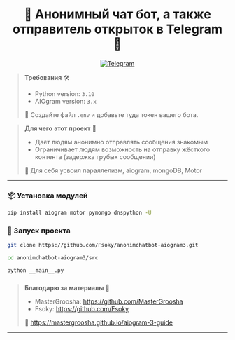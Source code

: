 <h1 align="center">🤖 Анонимный чат бот, а также отправитель открыток в Telegram 📱</h1>

<p align="center">
  <a href="https://t.me/ld_ris">
    <img src="https://img.shields.io/badge/Мой_телеграмм-blue?style=for-the-badge&logo=Telegram" alt="Telegram">
  </a>
</p>



> **Требования** 🛠️
> - Python version: `3.10`
> - AIOgram version: `3.x`
>
> 📝 Создайте файл `.env` и добавьте туда токен вашего бота.


> **Для чего этот проект** 🤔️
> - Даёт людям анонимно отправлять сообщения знакомым 
> - Ограничивает людям возможность на отправку жёсткого контента (задержка грубых сообщении)
>
>
> 📝 Для себя усвоил параллелизм, aiogram, mongoDB, Motor
---

### 📦 Установка модулей
```bash
pip install aiogram motor pymongo dnspython -U
```

### 🚀 Запуск проекта
```bash
git clone https://github.com/Fsoky/anonimchatbot-aiogram3.git
```
```bash
cd anonimchatbot-aiogram3/src
```
```bash
python __main__.py
```

###  

> **Благодарю за материалы** 📖 
> - MasterGroosha: https://github.com/MasterGroosha
> - Fsoky: https://github.com/Fsoky
>
>
> 📝 https://mastergroosha.github.io/aiogram-3-guide
---
